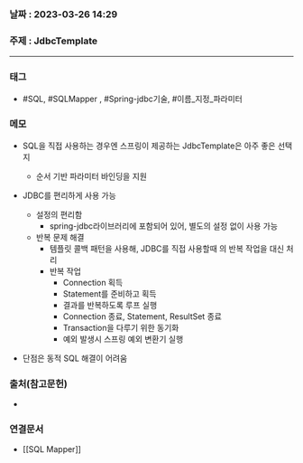 ### 날짜 : 2023-03-26 14:29
### 주제 : JdbcTemplate
---
### 태그
* #SQL, #SQLMapper , #Spring-jdbc기술, #이름_지정_파라미터

### 메모
* SQL을 직접 사용하는 경우엔 스프링이 제공하는 JdbcTemplate은 아주 좋은 선택지
	* 순서 기반 파라미터 바인딩을 지원
* JDBC를 편리하게 사용 가능
	* 설정의 편리함
		* spring-jdbc라이브러리에 포함되어 있어, 별도의 설정 없이 사용 가능
	* 반복 문제 해결
		* 템플릿 콜백 패턴을 사용해, JDBC를 직접 사용할때 의 반복 작업을 대신 처리
		* 반복 작업 
			* Connection 획득
			* Statement를 준비하고 획득
			* 결과를 반복하도록 루프 실행
			* Connection 종료, Statement, ResultSet 종료
			* Transaction을 다루기 위한 동기화
			* 예외 발생시 스프링 예외 변환기 실행
			
* 단점은 동적 SQL 해결이 어려움

### 출처(참고문헌)
-  

### 연결문서
- [[SQL Mapper]]